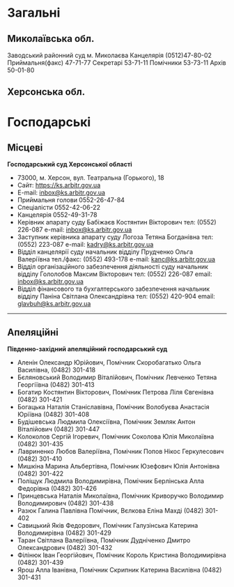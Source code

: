 <!-- TITLE: Контакти судів -->
<!-- SUBTITLE: Єдиний Контакт-центр судової влади України 0-800-501-492 -->

# Загальні
## Миколаївська обл.
Заводський районний суд м. Миколаєва
Канцелярія (0512)47-80-02 Приймальня(факс) 47-71-77 Секретарі 53-71-11 Помічники 53-73-11 Архів 50-01-80

## Херсонська обл.
# Господарські
## Місцеві
**Господарський суд Херсонської області** 
- 73000, м. Херсон, вул. Театральна (Горького), 18
- Сайт: https://ks.arbitr.gov.ua 
- E-mail: inbox@ks.arbitr.gov.ua 
- Приймальня голови 0552-26-47-84 
- Спеціалісти 0552-42-06-22
- Канцелярія 0552-49-31-78
- Керівник апарату суду Бабіжаєв Костянтин Вікторович тел: (0552) 226-087 e-mail: inbox@ks.arbitr.gov.ua
- Заступник керівника апарату суду Логоза Тетяна Богданівна тел: (0552) 223-087 e-mail: kadry@ks.arbitr.gov.ua
- Відділ канцелярії суду начальник відділу Прудченко Ольга Валеріївна тел./факс: (0552) 493-178 e-mail: kanc@ks.arbitr.gov.ua
- Відділ організаційного забезпечення діяльності суду начальник відділу Гололобов Максим Вікторович тел: (0552) 226-087 email: inbox@ks.arbitr.gov.ua
- Відділ фінансового та бухгалтерського забезпечення начальник відділу Паніна Світлана Олександрівна тел: (0552) 420-904 email: glavbuh@ks.arbitr.gov.ua
***
## Апеляційні
**Південно-західний апеляційний господарський суд** 
- Аленін Олександр Юрійович, Помічник Скоробагатько Ольга Василівна, (0482) 301-418
- Бєляновський Володимир Віталійович, Помічник Левченко Тетяна Георгіївна  (0482) 301-413
- Богатир Костянтин Вікторович, Помічник Петрова Ліля Євгенівна  (0482) 301-421
- Богацька Наталія Станіславівна, Помічник Волобуєва Анастасія Юріївна  (0482) 301-408
- Будішевська Людмила Олексіївна, Помічник Земляк Антон Віталійович  (0482) 301-447
- Колоколов Сергій Ігоревич, Помічник Соколова Юлія Миколаївна  (0482) 301-435
- Лавриненко Любов Валеріївна, Помічник Попов Нікос Геркулесович  (0482) 301-410
- Мишкіна Марина Альбертівна, Помічник Юзефович Юлія Антонівна  (0482) 301-422
- Поліщук Людмила Володимирівна, Помічник Берлінська Алла Федорівна  (0482) 301-426
- Принцевська Наталія Миколаївна, Помічник Криворучко Володимир Володимирович  (0482) 301-438
- Разюк Галина Павлівна Помічник, Вєлкова Еліна Махді  (0482) 301-402
- Савицький Яків Федорович, Помічник Галузінська Катерина Володимирівна  (0482) 301-429
- Таран Світлана Валеріївна, Помічник Дудніченко Дмитро Олександрович  (0482) 301-432
- Філінюк Іван Георгійович, Помічник Король Кристина Володимирівна  (0482) 301-439
- Ярош Алла Іванівна, Помічник Скрипник Катерина Василівна  (0482) 301-431

